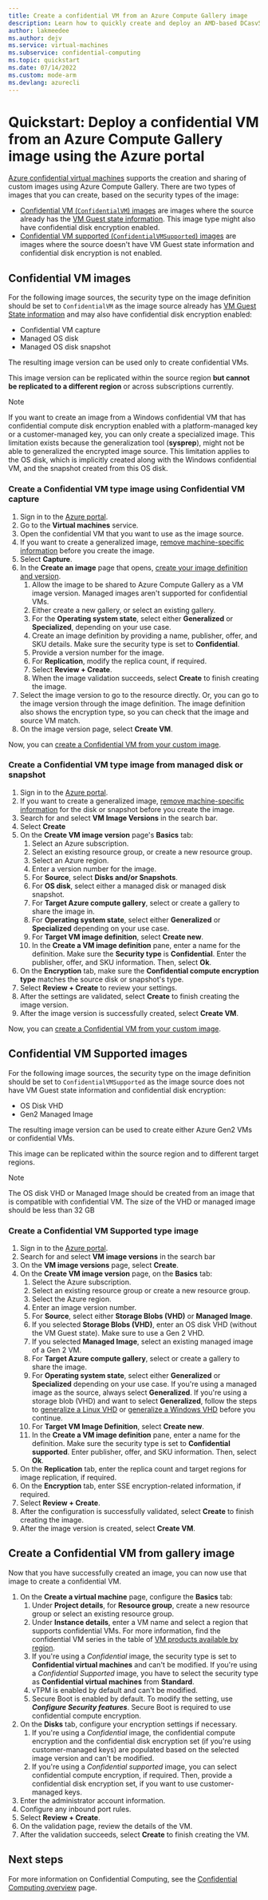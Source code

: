 ```yaml
---
title: Create a confidential VM from an Azure Compute Gallery image
description: Learn how to quickly create and deploy an AMD-based DCasv5 or ECasv5 series Azure confidential virtual machine (confidential VM) from an Azure Compute Gallery image
author: lakmeedee
ms.author: dejv
ms.service: virtual-machines
ms.subservice: confidential-computing
ms.topic: quickstart
ms.date: 07/14/2022
ms.custom: mode-arm
ms.devlang: azurecli
---
```


# Quickstart: Deploy a confidential VM from an Azure Compute Gallery image using the Azure portal

[Azure confidential virtual machines](confidential-vm-overview.md) supports the creation and sharing of custom images using Azure Compute Gallery. There are two types of images that you can create, based on the security types of the image:

- [Confidential VM (`ConfidentialVM`) images](#confidential-vm-images) are images where the source already has the [VM Guest state information](confidential-vm-faq.yml). This image type might also have confidential disk encryption enabled.
- [Confidential VM supported (`ConfidentialVMSupported`) images](#confidential-vm-supported-images) are images where the source doesn't have VM Guest state information and confidential disk encryption is not enabled.

## Confidential VM images

For the following image sources, the security type on the image definition should be set to `ConfidentialVM` as the image source already has [VM Guest State information](confidential-vm-faq.yml#is-there-an-extra-cost-for-using-confidential-vms-) and may also have confidential disk encryption enabled:
- Confidential VM capture
- Managed OS disk 
- Managed OS disk snapshot

The resulting image version can be used only to create confidential VMs.

This image version can be replicated within the source region **but cannot be replicated to a different region** or across subscriptions currently.

> [!NOTE]
> If you want to create an image from a Windows confidential VM that has confidential compute disk encryption enabled with a platform-managed key or a customer-managed key, you can only create a specialized image. This limitation exists because the generalization tool (**sysprep**), might not be able to generalized the encrypted image source. This limitation applies to the OS disk, which is implicitly created along with the Windows confidential VM, and the snapshot created from this OS disk.

### Create a Confidential VM type image using Confidential VM capture

1. Sign in to the [Azure portal](https://portal.azure.com).
1. Go to the **Virtual machines** service.
1. Open the confidential VM that you want to use as the image source.
1. If you want to create a generalized image, [remove machine-specific information](../virtual-machines/generalize.md) before you create the image.
1. Select **Capture**.
1. In the **Create an image** page that opens, [create your image definition and version](../virtual-machines/image-version.md?tabs=portal#create-an-image).
    1. Allow the image to be shared to Azure Compute Gallery as a VM image version. Managed images aren't supported for confidential VMs.
    1. Either create a new gallery, or select an existing gallery.
    1. For the **Operating system state**, select either **Generalized** or **Specialized**, depending on your use case.
    1. Create an image definition by providing a name, publisher, offer, and SKU details. Make sure the security type is set to **Confidential**.
    1. Provide a version number for the image.
    1. For **Replication**, modify the replica count, if required.
    1. Select **Review + Create**.
    1. When the image validation succeeds, select **Create** to finish creating the image.
1. Select the image version to go to the resource directly. Or, you can go to the image version through the image definition. The image definition also shows the encryption type, so you can check that the image and source VM match.
1. On the image version page, select **Create VM**.

Now, you can [create a Confidential VM from your custom image](#create-a-confidential-vm-from-gallery-image).

### Create a Confidential VM type image from managed disk or snapshot

1. Sign in to the [Azure portal](https://portal.azure.com).
1. If you want to create a generalized image, [remove machine-specific information](../virtual-machines/generalize.md) for the disk or snapshot before you create the image.
1. Search for and select **VM Image Versions** in the search bar.
1. Select **Create**
1. On the **Create VM image version** page's **Basics** tab:
    1. Select an Azure subscription.
    1. Select an existing resource group, or create a new resource group.
    1. Select an Azure region.
    1. Enter a version number for the image.
    1. For **Source**, select **Disks and/or Snapshots**.
    1. For **OS disk**, select either a managed disk or managed disk snapshot.
    1. For **Target Azure compute gallery**, select or create a gallery to share the image in.
    1. For **Operating system state**, select either **Generalized** or **Specialized** depending on your use case. 
    1. For **Target VM image definition**, select **Create new**.
    1. In the **Create a VM image definition** pane, enter a name for the definition. Make sure the **Security type** is **Confidential**. Enter the publisher, offer, and SKU information. Then, select **Ok**.
1. On the **Encryption** tab, make sure the **Confidential compute encryption type** matches the source disk or snapshot's type.
1. Select **Review + Create** to review your settings.
1. After the settings are validated, select **Create** to finish creating the image version.
1. After the image version is successfully created, select **Create VM**.

Now, you can [create a Confidential VM from your custom image](#create-a-confidential-vm-from-gallery-image).

## Confidential VM Supported images

For the following image sources, the security type on the image definition should be set to `ConfidentialVMSupported` as the image source does not have VM Guest state information and confidential disk encryption:
- OS Disk VHD
- Gen2 Managed Image

The resulting image version can be used to create either Azure Gen2 VMs or confidential VMs.

This image can be replicated within the source region and to different target regions.

> [!NOTE]
> The OS disk VHD or Managed Image should be created from an image that is compatible with confidential VM. The size of the VHD or managed image should be less than 32 GB

### Create a Confidential VM Supported type image

1. Sign in to the [Azure portal](https://portal.azure.com).
1. Search for and select **VM image versions** in the search bar
1. On the **VM image versions** page, select **Create**.
1. On the **Create VM image version** page, on the **Basics** tab:
    1. Select the Azure subscription.
    1. Select an existing resource group or create a new resource group.
    1. Select the Azure region.
    1. Enter an image version number.
    1. For **Source**, select either **Storage Blobs (VHD)** or **Managed Image**.
    1. If you selected **Storage Blobs (VHD)**, enter an OS disk VHD (without the VM Guest state). Make sure to use a Gen 2 VHD.
    1. If you selected **Managed Image**, select an existing managed image of a Gen 2 VM.
    1. For **Target Azure compute gallery**, select or create a gallery to share the image.
    1. For **Operating system state**, select either **Generalized** or **Specialized** depending on your use case. If you're using a managed image as the source, always select **Generalized**. If you're using a storage blob (VHD) and want to select **Generalized**, follow the steps to [generalize a Linux VHD](../virtual-machines/linux/create-upload-generic.md) or [generalize a Windows VHD](../virtual-machines/windows/upload-generalized-managed.md) before you continue.
    1. For **Target VM Image Definition**, select **Create new**.
    1. In the **Create a VM image definition** pane, enter a name for the definition. Make sure the security type is set to **Confidential supported**. Enter publisher, offer, and SKU information. Then, select **Ok**.
1. On the **Replication** tab, enter the replica count and target regions for image replication, if required.
1. On the **Encryption** tab, enter SSE encryption-related information, if required.
1. Select **Review + Create**.
1. After the configuration is successfully validated, select **Create** to finish creating the image.
1. After the image version is created, select **Create VM**.

## Create a Confidential VM from gallery image
Now that you have successfully created an image, you can now use that image to create a confidential VM.

1. On the **Create a virtual machine** page, configure the **Basics** tab:
      1. Under **Project details**, for **Resource group**, create a new resource group or select an existing resource group.
      1. Under **Instance details**, enter a VM name and select a region that supports confidential VMs. For more information, find the confidential VM series in the table of [VM products available by region](https://azure.microsoft.com/global-infrastructure/services/?products=virtual-machines).
      1. If you're using a *Confidential* image, the security type is set to **Confidential virtual machines** and can't be modified. If you're using a *Confidential Supported* image, you have to select the security type as **Confidential virtual machines** from **Standard**.
      1. vTPM is enabled by default and can't be modified.
      1. Secure Boot is enabled by default. To modify the setting, use ***Configure Security features***. Secure Boot is required to use confidential compute encryption.
1. On the **Disks** tab, configure your encryption settings if necessary.
      1. If you're using a *Confidential* image, the confidential compute encryption and the confidential disk encryption set (if you're using customer-managed keys) are populated based on the selected image version and can't be modified.
      1. If you're using a *Confidential supported* image, you can select confidential compute encryption, if required. Then, provide a confidential disk encryption set, if you want to use customer-managed keys.
1. Enter the administrator account information.
1. Configure any inbound port rules.
1. Select **Review + Create**.
1. On the validation page, review the details of the VM.
1. After the validation succeeds, select **Create** to finish creating the VM.


## Next steps
For more information on Confidential Computing, see the [Confidential Computing overview](overview.md) page.

